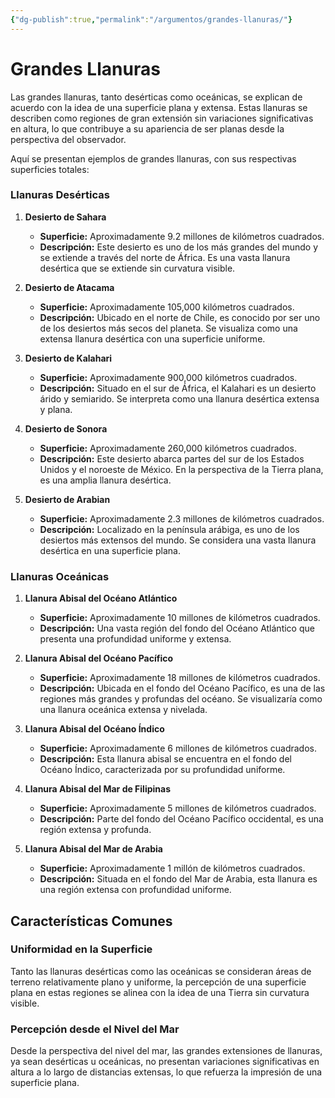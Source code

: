```yaml
---
{"dg-publish":true,"permalink":"/argumentos/grandes-llanuras/"}
---
```


# Grandes Llanuras

Las grandes llanuras, tanto desérticas como oceánicas, se explican de acuerdo con la idea de una superficie plana y extensa. Estas llanuras se describen como regiones de gran extensión sin variaciones significativas en altura, lo que contribuye a su apariencia de ser planas desde la perspectiva del observador.

Aquí se presentan ejemplos de grandes llanuras, con sus respectivas superficies totales:

### Llanuras Desérticas

1. **Desierto de Sahara**
   - **Superficie:** Aproximadamente 9.2 millones de kilómetros cuadrados.
   - **Descripción:** Este desierto es uno de los más grandes del mundo y se extiende a través del norte de África. Es una vasta llanura desértica que se extiende sin curvatura visible.

2. **Desierto de Atacama**
   - **Superficie:** Aproximadamente 105,000 kilómetros cuadrados.
   - **Descripción:** Ubicado en el norte de Chile, es conocido por ser uno de los desiertos más secos del planeta. Se visualiza como una extensa llanura desértica con una superficie uniforme.

3. **Desierto de Kalahari**
   - **Superficie:** Aproximadamente 900,000 kilómetros cuadrados.
   - **Descripción:** Situado en el sur de África, el Kalahari es un desierto árido y semiarido. Se interpreta como una llanura desértica extensa y plana.

4. **Desierto de Sonora**
   - **Superficie:** Aproximadamente 260,000 kilómetros cuadrados.
   - **Descripción:** Este desierto abarca partes del sur de los Estados Unidos y el noroeste de México. En la perspectiva de la Tierra plana, es una amplia llanura desértica.

5. **Desierto de Arabian**
   - **Superficie:** Aproximadamente 2.3 millones de kilómetros cuadrados.
   - **Descripción:** Localizado en la península arábiga, es uno de los desiertos más extensos del mundo. Se considera una vasta llanura desértica en una superficie plana.

### Llanuras Oceánicas

1. **Llanura Abisal del Océano Atlántico**
   - **Superficie:** Aproximadamente 10 millones de kilómetros cuadrados.
   - **Descripción:** Una vasta región del fondo del Océano Atlántico que presenta una profundidad uniforme y extensa.

2. **Llanura Abisal del Océano Pacífico**
   - **Superficie:** Aproximadamente 18 millones de kilómetros cuadrados.
   - **Descripción:** Ubicada en el fondo del Océano Pacífico, es una de las regiones más grandes y profundas del océano. Se visualizaría como una llanura oceánica extensa y nivelada.

3. **Llanura Abisal del Océano Índico**
   - **Superficie:** Aproximadamente 6 millones de kilómetros cuadrados.
   - **Descripción:** Esta llanura abisal se encuentra en el fondo del Océano Índico, caracterizada por su profundidad uniforme.

4. **Llanura Abisal del Mar de Filipinas**
   - **Superficie:** Aproximadamente 5 millones de kilómetros cuadrados.
   - **Descripción:** Parte del fondo del Océano Pacífico occidental, es una región extensa y profunda.

5. **Llanura Abisal del Mar de Arabia**
   - **Superficie:** Aproximadamente 1 millón de kilómetros cuadrados.
   - **Descripción:** Situada en el fondo del Mar de Arabia, esta llanura es una región extensa con profundidad uniforme.

## Características Comunes

### Uniformidad en la Superficie

Tanto las llanuras desérticas como las oceánicas se consideran áreas de terreno relativamente plano y uniforme, la percepción de una superficie plana en estas regiones se alinea con la idea de una Tierra sin curvatura visible.

### Percepción desde el Nivel del Mar

Desde la perspectiva del nivel del mar, las grandes extensiones de llanuras, ya sean desérticas u oceánicas, no presentan variaciones significativas en altura a lo largo de distancias extensas, lo que refuerza la impresión de una superficie plana.